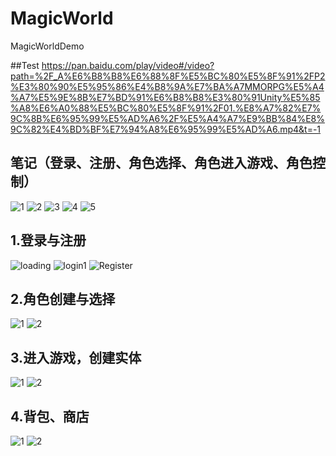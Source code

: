 # MagicWorld
MagicWorldDemo

##Test
<https://pan.baidu.com/play/video#/video?path=%2F_A%E6%B8%B8%E6%88%8F%E5%BC%80%E5%8F%91%2FP2%E3%80%90%E5%95%86%E4%B8%9A%E7%BA%A7MMORPG%E5%A4%A7%E5%9E%8B%E7%BD%91%E6%B8%B8%E3%80%91Unity%E5%85%A8%E6%A0%88%E5%BC%80%E5%8F%91%2F01.%E8%A7%82%E7%9C%8B%E6%95%99%E5%AD%A6%2F%E5%A4%A7%E9%BB%84%E8%9C%82%E4%BD%BF%E7%94%A8%E6%95%99%E5%AD%A6.mp4&t=-1>

## 笔记（登录、注册、角色选择、角色进入游戏、角色控制）

![1](https://github.com/HelloSpecter/MagicWorld/blob/main/%E7%AC%94%E8%AE%B0/%E8%A7%92%E8%89%B2%E7%99%BB%E5%BD%95%E4%B8%8E%E9%80%89%E6%8B%A9%E9%80%BB%E8%BE%91%E5%9B%BE.png)
![2](https://github.com/HelloSpecter/MagicWorld/blob/main/%E7%AC%94%E8%AE%B0/%E8%A7%92%E8%89%B2%E8%BF%9B%E5%85%A5%E4%B8%BB%E5%9F%8E_1.jpg)
![3](https://github.com/HelloSpecter/MagicWorld/blob/main/%E7%AC%94%E8%AE%B0/%E8%A7%92%E8%89%B2%E8%BF%9B%E5%85%A5%E4%B8%BB%E5%9F%8E2_%E8%A7%92%E8%89%B2%E6%8E%A7%E5%88%B61.jpg)
![4](https://github.com/HelloSpecter/MagicWorld/blob/main/%E7%AC%94%E8%AE%B0/%E8%A7%92%E8%89%B2%E8%BF%9B%E5%85%A5%E4%B8%BB%E5%9F%8E2_%E8%A7%92%E8%89%B2%E6%8E%A7%E5%88%B62.jpg)
![5](https://github.com/HelloSpecter/MagicWorld/blob/main/%E7%AC%94%E8%AE%B0/%E8%A7%92%E8%89%B2%E8%BF%9B%E5%85%A5%E4%B8%BB%E5%9F%8E2_%E8%A7%92%E8%89%B2%E6%8E%A7%E5%88%B63.jpg)


## 1.登录与注册
![loading](https://github.com/HelloSpecter/MagicWorld/blob/main/%E6%88%AA%E5%9B%BE/LogIn_1.png)
![login1](https://github.com/HelloSpecter/MagicWorld/blob/main/%E6%88%AA%E5%9B%BE/LogIn_2.png)
![Register](https://github.com/HelloSpecter/MagicWorld/blob/main/%E6%88%AA%E5%9B%BE/Register.png)
## 2.角色创建与选择

![1](https://github.com/HelloSpecter/MagicWorld/blob/main/%E6%88%AA%E5%9B%BE/CharCreate.png)
![2](https://github.com/HelloSpecter/MagicWorld/blob/main/%E6%88%AA%E5%9B%BE/CharSelect.png)

## 3.进入游戏，创建实体

![1](https://github.com/HelloSpecter/MagicWorld/blob/main/%E6%88%AA%E5%9B%BE/LogIn_3.png)
![2](https://github.com/HelloSpecter/MagicWorld/blob/main/%E6%88%AA%E5%9B%BE/MainCity.png)

## 4.背包、商店
![1](https://github.com/HelloSpecter/MagicWorld/blob/main/%E6%88%AA%E5%9B%BE/Bag.png)
![2](https://github.com/HelloSpecter/MagicWorld/blob/main/%E6%88%AA%E5%9B%BE/Shop.png)
